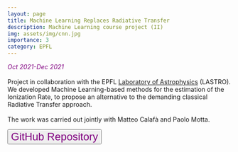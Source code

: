 ```yaml
---
layout: page
title: Machine Learning Replaces Radiative Transfer
description: Machine Learning course project (II)
img: assets/img/cnn.jpg
importance: 3
category: EPFL
---
```

<em style="color:purple"> Oct 2021-Dec 2021 </em>
<br>
<br>
Project in collaboration with the EPFL <a href="https://www.epfl.ch/labs/lastro/">Laboratory of Astrophysics</a> (LASTRO). We developed Machine Learning-based methods for the estimation of the Ionization Rate, to propose an alternative to the demanding classical Radiative Transfer approach. 
<br>
<br>
The work was carried out jointly with Matteo Calafà and Paolo Motta.

<a href="https://github.com/giuliamesc/reionisation_ML"><button style="font-size:24px;color:purple">GitHub Repository <i class="fa fa-folder"></i></button></a>